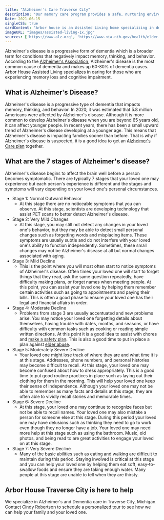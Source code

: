 ```yaml
---
title: "Alzheimer's Care Traverse City"
description: "Our memory care program provides a safe, nurturing environment for people with memory loss who need specialized care.  Our team of experts give exceptional care to your loved one."
Date: 2021-06-15
singleCSS: true
cardContent: "Arbor house is an Assisted Living home specializing in dementia, memory loss and alzheimers. "
imageURL: "images/assisted-living-1x.jpg"
sources: ['https://www.alz.org', 'https://www.nia.nih.gov/health/elder-abuse' ]
---
```


Alzheimer's disease is a progressive form of dementia which is a broader term for conditions that negatively impact memory, thinking, and behavior.  According to the [Alzheimer's Association](https://www.alz.org), Alzheimer's disease is the most common cause of dementia and makes up 60-80% of dementia cases.  Arbor House Assisted Living specializes in caring for those who are experiencing memory loss and cognitive impairment.


## What is Alzheimer's Disease?

Alzheimer's disease is a progressive type of dementia that impacts memory, thinking, and behavior.  In 2020, it was estimated that 5.8 million Americans were affected by Alzheimer's disease.  Although it is more common to develop Alzheimer's disease when you are beyond 65 years old, it can affect younger people.  In recent years, there has been a small upward trend of Alzheimer's disease developing at a younger age.  This means that Alzheimer's disease is impacting families sooner than before.  That is why if Alzheimer's disease is suspected, it is a good idea to get an [Alzheimer's Care plan](/services) together.  

## What are the 7 stages of Alzheimer's disease? 

Alzheimer's disease begins to affect the brain well before a person becomes symptomatic.  There are typically 7 stages that your loved one may experience but each person's experience is different and the stages and symptoms will vary depending on your loved one's personal circumstances.  

- Stage 1: Normal Outward Behavior
    - At this stage there are no noticeable symptoms that you can observe.  At this stage, scientists are developing technology that assist PET scans to better detect Alzheimer's disease.  
- Stage 2: Very Mild Changes
    - At this stage, you may still not detect any changes in your loved one's behavior, but they may be able to detect small personal changes such as forgetting words and misplacing items.  These symptoms are usually subtle and do not interfere with your loved one's ability to function independently.  Sometimes, these small changes may not be Alzheimer's disease at all but normal changes associated with aging.  
- Stage 3: Mild Decline
    - This is the point where you will most often start to notice symptoms of Alzheimer's disease.  Often times your loved one will start to forget things that they read, ask the same question repeatedly, have difficulty making plans, or forget names when meeting people.  At this point, you can assist your loved one by helping them remember certain activities such as going to appointments and paying their bills.  This is often a good phase to ensure your loved one has their legal and financial affairs in order.  
- Stage 4: Moderate Decline
    - Problems from stage 3 are usually accentuated and new problems arise.  You may notice your loved one forgetting details about themselves, having trouble with dates, months, and seasons, or have difficulty with common tasks such as cooking or reading simple written directions.  At this point it is a good idea to assist with chores and [make a safety plan](/services).  This is also a good time to put in place a plan against [elder abuse](https://www.nia.nih.gov/health/elder-abuse).
- Stage 5: Moderately Severe Decline
    - Your loved one might lose track of where they are and what time it is at this stage.  Addresses, phone numbers, and personal histories may become difficult to recall.  At this stage, your loved one may become confused about how to dress appropriately.  This is a good time to put good routine practices in place such as laying out their clothing for them in the morning.  This will help your loved one keep their sense of independence.  Although your loved one may not be able to remember as many facts and details at this stage, they are often able to vividly recall stories and memorable times.  
- Stage 6: Severe Decline
    - At this stage, your loved one may continue to recognize faces but not be able to recall names.  Your loved one may also mistake a person for someone else at this stage.  During this period your loved one may have delusions such as thinking they need to go to work even though they no longer have a job.  Your loved one may need more help at this stage such as using the bathroom.  Music, old photos, and being read to are great activities to engage your loved on at this stage.  
- Stage 7: Very Severe Decline
    - Many of the basic abilities such as eating and walking are difficult to maintain during this period.  Staying involved is critical at this stage and you can help your loved one by helping them eat soft, easy-to-swallow foods and ensure they are taking enough water.  Many people at this stage are unable to tell when they are thirsty.  

## Arbor House Traverse City is here to help

We specialize in Alzheimer's and Dementia care in Traverse City, Michigan.  Contact Cindy Robertson to schedule a personalized tour to see how we can help your family and your loved one.